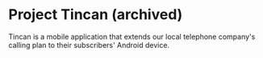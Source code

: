 Project Tincan (archived)
===================================================

Tincan is a mobile application that extends our local telephone company's calling plan to their subscribers' Android device.